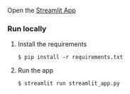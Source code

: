 Open the [Streamlit App](https://cardiodiff-vae.streamlit.app/)


### Run locally 


1. Install the requirements

   ```
   $ pip install -r requirements.txt
   ```

2. Run the app

   ```
   $ streamlit run streamlit_app.py
   ```

